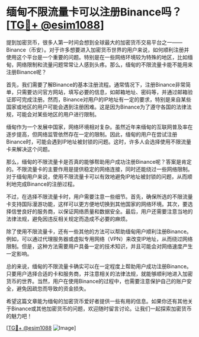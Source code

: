 # 缅甸不限流量卡可以注册Binance吗？[[TG💪+ @esim1088](https://t.me/s/esim1088)]

提到加密货币，很多人第一时间会想到全球最大的加密货币交易平台之一——Binance（币安）。对于许多想要进入加密货币世界的用户来说，如何顺利注册并使用这个平台是一个重要的问题。特别是在一些网络环境较为特殊的地区，比如缅甸，网络限制和流量问题常常让人感到头疼。那么，缅甸的不限流量卡能不能用来注册Binance呢？

首先，我们需要了解Binance的基本注册流程。通常情况下，注册Binance非常简单，只需要访问官方网站，填写必要的信息，如邮箱地址、密码等，并通过邮箱验证即可完成注册。然而，Binance对用户的IP地址有一定的要求，特别是来自某些国家或地区的用户可能会遇到注册困难。这是因为Binance为了遵守各国的法律法规，可能会对某些地区的用户进行限制。

缅甸作为一个发展中国家，网络环境相对复杂。虽然近年来缅甸的互联网普及率在逐步提高，但网络监管依然存在一定的限制。因此，缅甸的用户在尝试注册Binance时，可能会遇到IP地址被封锁的问题。这时，许多人会选择使用不限流量卡来解决这个问题。

那么，缅甸的不限流量卡是否真的能够帮助用户成功注册Binance呢？答案是肯定的。不限流量卡的主要作用是提供稳定的网络连接，同时还能绕过一些网络限制。对于缅甸用户来说，使用不限流量卡可以有效地避免IP地址被封锁的问题，从而顺利地完成Binance的注册过程。

不过，在选择不限流量卡时，用户需要注意一些细节。首先，确保所选的不限流量卡支持国际漫游功能，这样可以更方便地切换到其他国家的网络环境。其次，要选择信誉良好的服务商，以保证网络质量和数据安全。最后，用户还需要注意当地的法律法规，避免因违反相关规定而造成不必要的麻烦。

除了使用不限流量卡，还有一些其他的方法可以帮助缅甸用户顺利注册Binance。例如，可以通过代理服务器或虚拟专用网络（VPN）来改变IP地址，从而绕过网络限制。但是，这种方法需要用户具备一定的技术知识，并且可能会对网络速度产生一定影响。

总的来说，缅甸的不限流量卡确实可以在一定程度上帮助用户成功注册Binance。只要用户选择合适的卡和服务商，并注意相关的法律法规，就能够顺利地进入加密货币的世界。当然，用户在使用Binance的过程中，也需要注意保护自己的账户安全，避免因疏忽而导致的资金损失。

希望这篇文章能为缅甸的加密货币爱好者提供一些有用的信息。如果你还有其他关于Binance或其他加密货币的问题，欢迎随时留言讨论。让我们一起探索加密货币的魅力吧！

[[TG💪+ @esim1088](https://t.me/s/esim1088) ![Image](https://i.postimg.cc/4NQfJmqS/Snipaste-2025-05-13-00-14-12.png)]